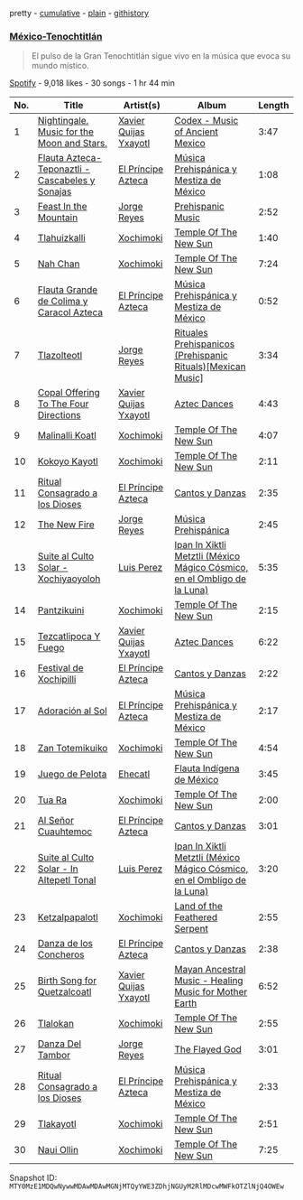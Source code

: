 pretty - [cumulative](/playlists/cumulative/37i9dQZF1DXbEuT2QnORVM.md) - [plain](/playlists/plain/37i9dQZF1DXbEuT2QnORVM) - [githistory](https://github.githistory.xyz/mackorone/spotify-playlist-archive/blob/main/playlists/plain/37i9dQZF1DXbEuT2QnORVM)

### [México\-Tenochtitlán](https://open.spotify.com/playlist/37i9dQZF1DXbEuT2QnORVM)

> El pulso de la Gran Tenochtitlán sigue vivo en la música que evoca su mundo místico.

[Spotify](https://open.spotify.com/user/spotify) - 9,018 likes - 30 songs - 1 hr 44 min

| No. | Title | Artist(s) | Album | Length |
|---|---|---|---|---|
| 1 | [Nightingale\. Music for the Moon and Stars.](https://open.spotify.com/track/0yP6HplG4dzIFpM9pbcdGe) | [Xavier Quijas Yxayotl](https://open.spotify.com/artist/13EZPKKqF3Ez1aCKTcRC5f) | [Codex \- Music of Ancient Mexico](https://open.spotify.com/album/1gKi3KeZeazp6ZkfF9J8Kl) | 3:47 |
| 2 | [Flauta Azteca\-Teponaztli \- Cascabeles y Sonajas](https://open.spotify.com/track/4IHCFpAEZnjoMSX3O7JhrW) | [El Príncipe Azteca](https://open.spotify.com/artist/6wr8B5UuGH1jEZTUHAY4ca) | [Música Prehispánica y Mestiza de México](https://open.spotify.com/album/3ahIuLsy6ios1j8Ibdz0Vs) | 1:08 |
| 3 | [Feast In the Mountain](https://open.spotify.com/track/11sAlVf9tnf4A1JfUuPGas) | [Jorge Reyes](https://open.spotify.com/artist/73lAf1b3vgM25fxLa0oIJV) | [Prehispanic Music](https://open.spotify.com/album/0wYjSe3KWirJC0F1OPNu3A) | 2:52 |
| 4 | [Tlahuizkalli](https://open.spotify.com/track/05wZt0LcpG4pQItKCPjKMR) | [Xochimoki](https://open.spotify.com/artist/2r9Sm0NknfL0xMMaRYQiiG) | [Temple Of The New Sun](https://open.spotify.com/album/00wrOJOHlmNR63kIKK6x7R) | 1:40 |
| 5 | [Nah Chan](https://open.spotify.com/track/27ore8QLOPFyvxOkM7Y67p) | [Xochimoki](https://open.spotify.com/artist/2r9Sm0NknfL0xMMaRYQiiG) | [Temple Of The New Sun](https://open.spotify.com/album/00wrOJOHlmNR63kIKK6x7R) | 7:24 |
| 6 | [Flauta Grande de Colima y Caracol Azteca](https://open.spotify.com/track/0tGIHFgNu2kKuyWcJE5gug) | [El Príncipe Azteca](https://open.spotify.com/artist/6wr8B5UuGH1jEZTUHAY4ca) | [Música Prehispánica y Mestiza de México](https://open.spotify.com/album/3ahIuLsy6ios1j8Ibdz0Vs) | 0:52 |
| 7 | [Tlazolteotl](https://open.spotify.com/track/5PyRkSx7BtEgUwhn7Ty2DX) | [Jorge Reyes](https://open.spotify.com/artist/73lAf1b3vgM25fxLa0oIJV) | [Rituales Prehispanicos \(Prehispanic Rituals\)\[Mexican Music\]](https://open.spotify.com/album/4UZi4TB1686JKiKdoegwhY) | 3:34 |
| 8 | [Copal Offering To The Four Directions](https://open.spotify.com/track/5iH1bBa3WRWuVeMvn0jR2M) | [Xavier Quijas Yxayotl](https://open.spotify.com/artist/13EZPKKqF3Ez1aCKTcRC5f) | [Aztec Dances](https://open.spotify.com/album/19Ae9UiDrpjn15PFMKN1bd) | 4:43 |
| 9 | [Malinalli Koatl](https://open.spotify.com/track/1JDsCg42TAQyGP02tMNCf6) | [Xochimoki](https://open.spotify.com/artist/2r9Sm0NknfL0xMMaRYQiiG) | [Temple Of The New Sun](https://open.spotify.com/album/00wrOJOHlmNR63kIKK6x7R) | 4:07 |
| 10 | [Kokoyo Kayotl](https://open.spotify.com/track/6azpeyavA0SAvXHGVNKCOS) | [Xochimoki](https://open.spotify.com/artist/2r9Sm0NknfL0xMMaRYQiiG) | [Temple Of The New Sun](https://open.spotify.com/album/00wrOJOHlmNR63kIKK6x7R) | 2:11 |
| 11 | [Ritual Consagrado a los Dioses](https://open.spotify.com/track/5nA2Us56gdVsctPVi9k5nB) | [El Príncipe Azteca](https://open.spotify.com/artist/6wr8B5UuGH1jEZTUHAY4ca) | [Cantos y Danzas](https://open.spotify.com/album/2fokIKH6nDT0LM4pAkXyUq) | 2:35 |
| 12 | [The New Fire](https://open.spotify.com/track/0lKCvq7aFDYWU61XdATG3Z) | [Jorge Reyes](https://open.spotify.com/artist/73lAf1b3vgM25fxLa0oIJV) | [Música Prehispánica](https://open.spotify.com/album/3L77fvfVOeXewbthEeBA6Z) | 2:45 |
| 13 | [Suite al Culto Solar \- Xochiyaoyoloh](https://open.spotify.com/track/1Z3pQdIz4n1aqKqWXncPGT) | [Luis Perez](https://open.spotify.com/artist/7jDLx2fin0vmknY3hIS1tS) | [Ipan In Xiktli Metztli \(México Mágico Cósmico, en el Ombligo de la Luna\)](https://open.spotify.com/album/1JGPFMYRAY6O9jknUAPc5N) | 5:35 |
| 14 | [Pantzikuini](https://open.spotify.com/track/2aDfEczcP1JctvVEEbyidu) | [Xochimoki](https://open.spotify.com/artist/2r9Sm0NknfL0xMMaRYQiiG) | [Temple Of The New Sun](https://open.spotify.com/album/00wrOJOHlmNR63kIKK6x7R) | 2:15 |
| 15 | [Tezcatlipoca Y Fuego](https://open.spotify.com/track/6WORAZYFYHHT6iRzoVW2Pk) | [Xavier Quijas Yxayotl](https://open.spotify.com/artist/13EZPKKqF3Ez1aCKTcRC5f) | [Aztec Dances](https://open.spotify.com/album/19Ae9UiDrpjn15PFMKN1bd) | 6:22 |
| 16 | [Festival de Xochipilli](https://open.spotify.com/track/1HVW1yYAqFf1M8C3aUfTpt) | [El Príncipe Azteca](https://open.spotify.com/artist/6wr8B5UuGH1jEZTUHAY4ca) | [Cantos y Danzas](https://open.spotify.com/album/2fokIKH6nDT0LM4pAkXyUq) | 2:22 |
| 17 | [Adoración al Sol](https://open.spotify.com/track/1OcgHJbbOBEUnClHaIcTjf) | [El Príncipe Azteca](https://open.spotify.com/artist/6wr8B5UuGH1jEZTUHAY4ca) | [Música Prehispánica y Mestiza de México](https://open.spotify.com/album/3ahIuLsy6ios1j8Ibdz0Vs) | 2:17 |
| 18 | [Zan Totemikuiko](https://open.spotify.com/track/7DYGvGdI611ZpeKB3rRB1b) | [Xochimoki](https://open.spotify.com/artist/2r9Sm0NknfL0xMMaRYQiiG) | [Temple Of The New Sun](https://open.spotify.com/album/00wrOJOHlmNR63kIKK6x7R) | 4:54 |
| 19 | [Juego de Pelota](https://open.spotify.com/track/3DJjJNBcBbUjEKwy4HOIIQ) | [Ehecatl](https://open.spotify.com/artist/0U9dywhQ4PRbBn82jXGy15) | [Flauta Indígena de México](https://open.spotify.com/album/4o3JpQsSZ4aIqegl1V2XBH) | 3:45 |
| 20 | [Tua Ra](https://open.spotify.com/track/6jX1DYQg5BcA6JUrbBMkoU) | [Xochimoki](https://open.spotify.com/artist/2r9Sm0NknfL0xMMaRYQiiG) | [Temple Of The New Sun](https://open.spotify.com/album/00wrOJOHlmNR63kIKK6x7R) | 2:00 |
| 21 | [Al Señor Cuauhtemoc](https://open.spotify.com/track/3UYKQp8Ty7HaAxXe8ZDGAc) | [El Príncipe Azteca](https://open.spotify.com/artist/6wr8B5UuGH1jEZTUHAY4ca) | [Cantos y Danzas](https://open.spotify.com/album/2fokIKH6nDT0LM4pAkXyUq) | 3:01 |
| 22 | [Suite al Culto Solar \- In Altepetl Tonal](https://open.spotify.com/track/71QCom1QzTOtxQdyBII4Ii) | [Luis Perez](https://open.spotify.com/artist/7jDLx2fin0vmknY3hIS1tS) | [Ipan In Xiktli Metztli \(México Mágico Cósmico, en el Ombligo de la Luna\)](https://open.spotify.com/album/1JGPFMYRAY6O9jknUAPc5N) | 3:20 |
| 23 | [Ketzalpapalotl](https://open.spotify.com/track/6OSnScoPq2GGTdeKaqUlyK) | [Xochimoki](https://open.spotify.com/artist/2r9Sm0NknfL0xMMaRYQiiG) | [Land of the Feathered Serpent](https://open.spotify.com/album/0ZJvnwDPBqXubiY2E38nUz) | 2:55 |
| 24 | [Danza de los Concheros](https://open.spotify.com/track/6DHxuMSkjuwd8L6cMPVgrQ) | [El Príncipe Azteca](https://open.spotify.com/artist/6wr8B5UuGH1jEZTUHAY4ca) | [Cantos y Danzas](https://open.spotify.com/album/2fokIKH6nDT0LM4pAkXyUq) | 2:38 |
| 25 | [Birth Song for Quetzalcoatl](https://open.spotify.com/track/0xgWLuVQAYsBIvyH0HLACj) | [Xavier Quijas Yxayotl](https://open.spotify.com/artist/13EZPKKqF3Ez1aCKTcRC5f) | [Mayan Ancestral Music \- Healing Music for Mother Earth](https://open.spotify.com/album/6YpTpAN3KbWcbR5YpQA4Hq) | 6:52 |
| 26 | [Tlalokan](https://open.spotify.com/track/7j0JtW0YaQoUxvby118OiM) | [Xochimoki](https://open.spotify.com/artist/2r9Sm0NknfL0xMMaRYQiiG) | [Temple Of The New Sun](https://open.spotify.com/album/00wrOJOHlmNR63kIKK6x7R) | 2:55 |
| 27 | [Danza Del Tambor](https://open.spotify.com/track/5aUsfU1EVSDQEBaoXjHNhK) | [Jorge Reyes](https://open.spotify.com/artist/73lAf1b3vgM25fxLa0oIJV) | [The Flayed God](https://open.spotify.com/album/36hOL8R8t9sKSz64pQ9qxK) | 3:01 |
| 28 | [Ritual Consagrado a los Dioses](https://open.spotify.com/track/5rvaAQ4KccKBQX3DgW5z8T) | [El Príncipe Azteca](https://open.spotify.com/artist/6wr8B5UuGH1jEZTUHAY4ca) | [Música Prehispánica y Mestiza de México](https://open.spotify.com/album/3ahIuLsy6ios1j8Ibdz0Vs) | 2:33 |
| 29 | [Tlakayotl](https://open.spotify.com/track/2nIRm1qHhF8Tid1iJcPGq4) | [Xochimoki](https://open.spotify.com/artist/2r9Sm0NknfL0xMMaRYQiiG) | [Temple Of The New Sun](https://open.spotify.com/album/00wrOJOHlmNR63kIKK6x7R) | 2:51 |
| 30 | [Naui Ollin](https://open.spotify.com/track/66pmei1wGKpj7X9JXAFZPf) | [Xochimoki](https://open.spotify.com/artist/2r9Sm0NknfL0xMMaRYQiiG) | [Temple Of The New Sun](https://open.spotify.com/album/00wrOJOHlmNR63kIKK6x7R) | 7:25 |

Snapshot ID: `MTY0MzE1MDQwNywwMDAwMDAwMGNjMTQyYWE3ZDhjNGUyM2RlMDcwMWFkOTZlNjQ4OWEw`
